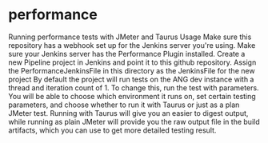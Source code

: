 # performance
Running performance tests  with JMeter and Taurus 
Usage
Make sure this repository has a webhook set up for the Jenkins server you're using.
Make sure your Jenkins server has the Performance Plugin installed.
Create a new  Pipeline project in Jenkins and point it to this github repository.
Assign the PerformanceJenkinsFile in this directory as the JenkinsFile for the new project
By default the project will run tests on the ANG dev instance with a thread and iteration count of 1. To change this, run the test with parameters. You will be able to choose which environment it runs on, set certain testing parameters, and choose whether to run it with Taurus or just as a plan JMeter test. Running with Taurus will give you an easier to digest output, while running as plain JMeter will provide you the raw output file in the build artifacts, which you can use to get more detailed testing result.
